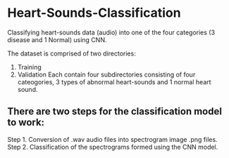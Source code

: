 # Heart-Sounds-Classification
Classifying heart-sounds data (audio) into one of the four categories (3 disease and 1 Normal) using CNN.

The dataset is comprised of two directories:
1. Training
2. Validation
Each contain four subdirectories consisting of four cateogories, 3 types of abnormal heart-sounds and 1 normal heart sound.

## There are two steps for the classification model to work:
Step 1. Conversion of .wav audio files into spectrogram image .png files.
Step 2. Classification of the spectrograms formed using the CNN model.
